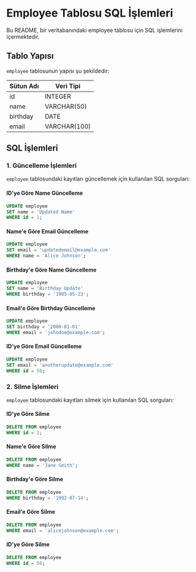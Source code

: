 
# Employee Tablosu SQL İşlemleri

Bu README, bir veritabanındaki employee tablosu için SQL işlemlerini içermektedir.

## Tablo Yapısı

`employee` tablosunun yapısı şu şekildedir:

| Sütun Adı  | Veri Tipi    |
|------------|--------------|
| id         | INTEGER      |
| name       | VARCHAR(50)  |
| birthday   | DATE         |
| email      | VARCHAR(100) |

## SQL İşlemleri

### 1. Güncelleme İşlemleri

`employee` tablosundaki kayıtları güncellemek için kullanılan SQL sorguları:

#### ID'ye Göre Name Güncelleme

```sql
UPDATE employee
SET name = 'Updated Name'
WHERE id = 1;
```

#### Name'e Göre Email Güncelleme

```sql
UPDATE employee
SET email = 'updatedemail@example.com'
WHERE name = 'Alice Johnson';
```

#### Birthday'e Göre Name Güncelleme

```sql
UPDATE employee
SET name = 'Birthday Update'
WHERE birthday = '1985-05-23';
```

#### Email'e Göre Birthday Güncelleme

```sql
UPDATE employee
SET birthday = '2000-01-01'
WHERE email = 'johndoe@example.com';
```

#### ID'ye Göre Email Güncelleme

```sql
UPDATE employee
SET email = 'anotherupdate@example.com'
WHERE id = 50;
```

### 2. Silme İşlemleri

`employee` tablosundaki kayıtları silmek için kullanılan SQL sorguları:

#### ID'ye Göre Silme

```sql
DELETE FROM employee
WHERE id = 2;
```

#### Name'e Göre Silme

```sql
DELETE FROM employee
WHERE name = 'Jane Smith';
```

#### Birthday'e Göre Silme

```sql
DELETE FROM employee
WHERE birthday = '1992-07-14';
```

#### Email'e Göre Silme

```sql
DELETE FROM employee
WHERE email = 'alicejohnson@example.com';
```

#### ID'ye Göre Silme

```sql
DELETE FROM employee
WHERE id = 50;
```

